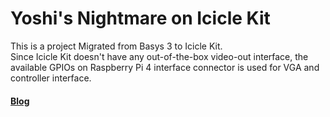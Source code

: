 # Yoshi's Nightmare on Icicle Kit

This is a project Migrated from Basys 3 to Icicle Kit.  
Since Icicle Kit doesn't have any out-of-the-box video-out interface,
the available GPIOs on Raspberry Pi 4 interface connector is used for VGA and controller interface.

#### [Blog](https://numato.com/blog/gaming-with-fpga-yoshis-nightmare/)